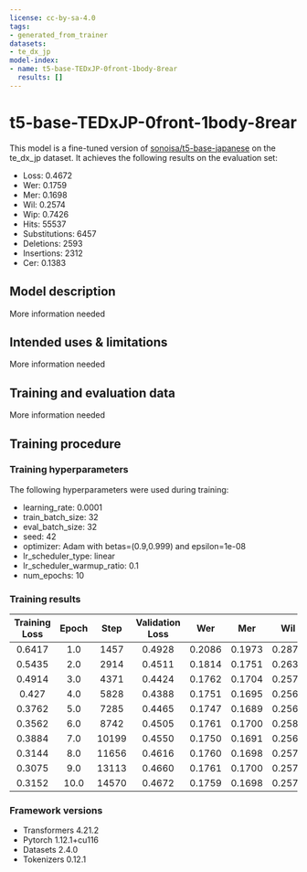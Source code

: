 ```yaml
---
license: cc-by-sa-4.0
tags:
- generated_from_trainer
datasets:
- te_dx_jp
model-index:
- name: t5-base-TEDxJP-0front-1body-8rear
  results: []
---
```


<!-- This model card has been generated automatically according to the information the Trainer had access to. You
should probably proofread and complete it, then remove this comment. -->

# t5-base-TEDxJP-0front-1body-8rear

This model is a fine-tuned version of [sonoisa/t5-base-japanese](https://huggingface.co/sonoisa/t5-base-japanese) on the te_dx_jp dataset.
It achieves the following results on the evaluation set:
- Loss: 0.4672
- Wer: 0.1759
- Mer: 0.1698
- Wil: 0.2574
- Wip: 0.7426
- Hits: 55537
- Substitutions: 6457
- Deletions: 2593
- Insertions: 2312
- Cer: 0.1383

## Model description

More information needed

## Intended uses & limitations

More information needed

## Training and evaluation data

More information needed

## Training procedure

### Training hyperparameters

The following hyperparameters were used during training:
- learning_rate: 0.0001
- train_batch_size: 32
- eval_batch_size: 32
- seed: 42
- optimizer: Adam with betas=(0.9,0.999) and epsilon=1e-08
- lr_scheduler_type: linear
- lr_scheduler_warmup_ratio: 0.1
- num_epochs: 10

### Training results

| Training Loss | Epoch | Step  | Validation Loss | Wer    | Mer    | Wil    | Wip    | Hits  | Substitutions | Deletions | Insertions | Cer    |
|:-------------:|:-----:|:-----:|:---------------:|:------:|:------:|:------:|:------:|:-----:|:-------------:|:---------:|:----------:|:------:|
| 0.6417        | 1.0   | 1457  | 0.4928          | 0.2086 | 0.1973 | 0.2873 | 0.7127 | 54805 | 6751          | 3031      | 3693       | 0.1746 |
| 0.5435        | 2.0   | 2914  | 0.4511          | 0.1814 | 0.1751 | 0.2634 | 0.7366 | 55192 | 6518          | 2877      | 2322       | 0.1452 |
| 0.4914        | 3.0   | 4371  | 0.4424          | 0.1762 | 0.1704 | 0.2572 | 0.7428 | 55389 | 6383          | 2815      | 2180       | 0.1390 |
| 0.427         | 4.0   | 5828  | 0.4388          | 0.1751 | 0.1695 | 0.2569 | 0.7431 | 55408 | 6431          | 2748      | 2129       | 0.1366 |
| 0.3762        | 5.0   | 7285  | 0.4465          | 0.1747 | 0.1689 | 0.2561 | 0.7439 | 55533 | 6424          | 2630      | 2230       | 0.1361 |
| 0.3562        | 6.0   | 8742  | 0.4505          | 0.1761 | 0.1700 | 0.2581 | 0.7419 | 55558 | 6507          | 2522      | 2348       | 0.1402 |
| 0.3884        | 7.0   | 10199 | 0.4550          | 0.1750 | 0.1691 | 0.2564 | 0.7436 | 55548 | 6439          | 2600      | 2264       | 0.1364 |
| 0.3144        | 8.0   | 11656 | 0.4616          | 0.1760 | 0.1698 | 0.2572 | 0.7428 | 55571 | 6447          | 2569      | 2352       | 0.1373 |
| 0.3075        | 9.0   | 13113 | 0.4660          | 0.1761 | 0.1700 | 0.2572 | 0.7428 | 55547 | 6431          | 2609      | 2336       | 0.1400 |
| 0.3152        | 10.0  | 14570 | 0.4672          | 0.1759 | 0.1698 | 0.2574 | 0.7426 | 55537 | 6457          | 2593      | 2312       | 0.1383 |


### Framework versions

- Transformers 4.21.2
- Pytorch 1.12.1+cu116
- Datasets 2.4.0
- Tokenizers 0.12.1
